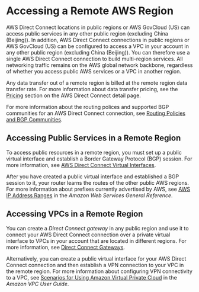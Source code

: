 # Accessing a Remote AWS Region<a name="remote_regions"></a>

AWS Direct Connect locations in public regions or AWS GovCloud \(US\) can access public services in any other public region \(excluding China \(Beijing\)\)\. In addition, AWS Direct Connect connections in public regions or AWS GovCloud \(US\) can be configured to access a VPC in your account in any other public region \(excluding China \(Beijing\)\)\. You can therefore use a single AWS Direct Connect connection to build multi\-region services\. All networking traffic remains on the AWS global network backbone, regardless of whether you access public AWS services or a VPC in another region\.

Any data transfer out of a remote region is billed at the remote region data transfer rate\. For more information about data transfer pricing, see the [Pricing](http://aws.amazon.com/directconnect/pricing/) section on the AWS Direct Connect detail page\.

For more information about the routing polices and supported BGP communities for an AWS Direct Connect connection, see [Routing Policies and BGP Communities](routing-and-bgp.md)\.

## Accessing Public Services in a Remote Region<a name="inter-region-public"></a>

To access public resources in a remote region, you must set up a public virtual interface and establish a Border Gateway Protocol \(BGP\) session\. For more information, see [AWS Direct Connect Virtual Interfaces](WorkingWithVirtualInterfaces.md)\.

After you have created a public virtual interface and established a BGP session to it, your router learns the routes of the other public AWS regions\. For more information about prefixes currently advertised by AWS, see [AWS IP Address Ranges](https://docs.aws.amazon.com/general/latest/gr/aws-ip-ranges.html) in the *Amazon Web Services General Reference*\.

## Accessing VPCs in a Remote Region<a name="inter-region-private"></a>

You can create a *Direct Connect gateway* in any public region and use it to connect your AWS Direct Connect connection over a private virtual interface to VPCs in your account that are located in different regions\. For more information, see [Direct Connect Gateways](direct-connect-gateways.md)\.

Alternatively, you can create a public virtual interface for your AWS Direct Connect connection and then establish a VPN connection to your VPC in the remote region\. For more information about configuring VPN connectivity to a VPC, see [Scenarios for Using Amazon Virtual Private Cloud](https://docs.aws.amazon.com/vpc/latest/userguide/VPC_Scenarios.html) in the *Amazon VPC User Guide*\. 